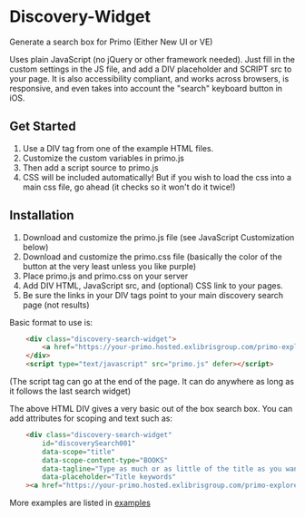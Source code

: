 # Discovery-Widget

Generate a search box for Primo (Either New UI or VE)

Uses plain JavaScript (no jQuery or other framework needed). Just fill in the custom settings in the JS file, and add a DIV placeholder and SCRIPT src to your page. It is also accessibility compliant, and works across browsers, is responsive, and even takes into account the "search" keyboard button in iOS.

## Get Started

1. Use a DIV tag from one of the example HTML files.
2. Customize the custom variables in primo.js
3. Then add a script source to primo.js
4. CSS will be included automatically! But if you wish to load the css into a main css file, go ahead (it checks so it won't do it twice!)

## Installation

1. Download and customize the primo.js file (see JavaScript Customization below)
2. Download and customize the primo.css file (basically the color of the button at the very least unless you like purple)
3. Place primo.js and primo.css on your server
4. Add DIV HTML, JavaScript src, and (optional) CSS link to your pages.
5. Be sure the links in your DIV tags point to your main discovery search page (not results)

Basic format to use is:

```HTML
    <div class="discovery-search-widget">
        <a href="https://your-primo.hosted.exlibrisgroup.com/primo-explore/search?vid=YOURVIEW">Search Library Resources</a>
    </div>
    <script type="text/javascript" src="primo.js" defer></script>
```

(The script tag can go at the end of the page. It can do anywhere as long as it follows the last search widget)

The above HTML DIV gives a very basic out of the box search box. You can add attributes for scoping and text such as:

```HTML
    <div class="discovery-search-widget"
        id="discoverySearch001"
        data-scope="title"
        data-scope-content-type="BOOKS"
        data-tagline="Type as much or as little of the title as you want:"
        data-placeholder="Title keywords"
    ><a href="https://your-primo.hosted.exlibrisgroup.com/primo-explore/search?vid=YOURVIEW">Search Library Resources</a></div>
```

More examples are listed in [examples](examples/example-primo.html)
